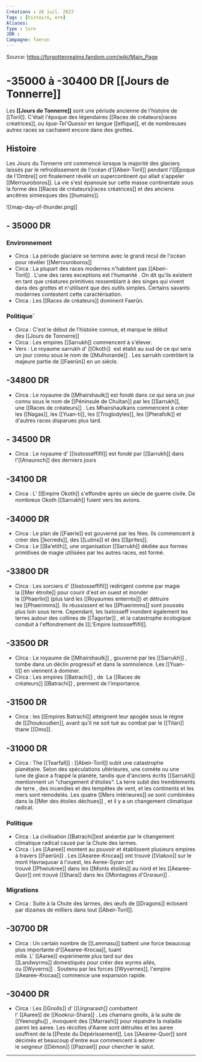 ```yaml
---
Créations : 28 juil. 2023
Tags : [histoire, ere]
Aliases: 
Type : lore
JDR : 
Campagne: faerun
---
```

Source: https://forgottenrealms.fandom.com/wiki/Main_Page

# -35000 à -30400 DR [[Jours de Tonnerre]]
Les **[[Jours de Tonnerre]]** sont une période ancienne de l'histoire de [[Toril]]. C'était l'époque des légendaires [[Races de créateurs|races créatrices]], ou _Iqua-Tel'Quessir_ en langue [[elfique]], et de nombreuses autres races se cachaient encore dans des grottes.
## Histoire

Les Jours du Tonnerre ont commencé lorsque la majorité des glaciers laissés par le refroidissement de l'océan d'[[Abeir-Toril]] pendant l'[[Époque de l'Ombre]] ont finalement révélé un supercontinent qui allait s'appeler [[Merrouroboros]]. La vie s'est épanouie sur cette masse continentale sous la forme des [[Races de créateurs|races créatrices]] et des anciens ancêtres simiesques des [[humains]].

![[map-day-of-thunder.png]]
## - 35000 DR
### Environnement
-  Circa : La période glaciaire se termine avec le grand recul de l'océan pour révéler [[Merrouroboros]]
- Circa : La plupart des races modernes n'habitent pas [[Abeir-Toril]] . L'une des rares exceptions est l'humanité . On dit qu'ils existent en tant que créatures primitives ressemblant à des singes qui vivent dans des grottes et n'utilisent que des outils simples. Certains savants modernes contestent cette caractérisation.
- Circa : Les [[Races de créateurs]] dominent Faerûn.
### Politique`
- Circa : C'est le début de l'histoire connue, et marque le début des [[Jours de Tonnerre]]
- Circa : Les empires [[Sarrukh]] commencent à s'élever. 
- Vers : Le royaume sarrukh d' [[Okoth]]  est établi au sud de ce qui sera un jour connu sous le nom de [[Mulhorande]] . Les sarrukh contrôlent la majeure partie de [[Faerûn]] en un siècle.

## -34800 DR
- Circa : Le royaume de [[Mhairshaulk]] est fondé dans ce qui sera un jour connu sous le nom de [[Péninsule de Chultan]] par les [[Sarrukh]], une [[Races de créateurs]] . Les Mhairshaulkans commencent à créer les [[Nagas]], les [[Yuan-ti]], les [[Troglodytes]], les [[Pterafolk]] et d'autres races disparues plus tard.
## - 34500 DR
- Circa : Le royaume d' [[Isstosseffifil]] est fondé par [[Sarrukh]] dans l'[[Anauroch]] des derniers jours
## -34100 DR
- Circa : L' [[Empire Okoth]] s'effondre après un siècle de guerre civile. De nombreux Okoth [[Sarrukh]] fuient vers les avions.
## -34000 DR
- Circa : Le plan de [[Faerie]] est gouverné par les fées. Ils commencent à créer des [[korreds]], des [[Lutins]] et des [[Sprites]].
- Circa : Le [[Ba'etith]], une organisation [[Sarrukh]] dédiée aux formes primitives de magie utilisées par les autres races, est formé.
## -33800 DR
- Circa : Les sorciers d' [[Isstosseffifil]] redirigent comme par magie la [[Mer étroite]] pour courir d'est en ouest et inonder le [[Phaerlin]] (plus tard les [[Royaumes enterrés]]) et détruire les [[Phaerimms]]. Ils réussissent et les [[Phaerimms]] sont poussés plus loin sous terre. Cependant, les Isstosseff inondent également les terres autour des collines de [[Tagorlar]] , et la catastrophe écologique conduit à l'effondrement de [[L'Empire Isstosseffifil]].
## -33500 DR
- Circa : Le royaume de [[Mhairshaulk]] , gouverné par les [[Sarrukh]] , tombe dans un déclin progressif et dans la somnolence. Les [[Yuan-ti]] en viennent à dominer.
- Circa : Les empires [[Batrachi]] , de  La [[Races de créateurs]] [[Batrachi]] , prennent de l'importance.
## -31500 DR
- Circa : les [[Empires Batrachi]] atteignent leur apogée sous le règne de [[Zhoukoudien]], avant qu'il ne soit tué au combat par le [[Titan]] thane [[Omo]].
## -31000 DR
- Circa : The [[Tearfall]] : [[Abeir-Toril]] subit une catastrophe planétaire. Selon des spéculations ultérieures, une comète ou une lune de glace a frappé la planète, tandis que d'anciens écrits [[Sarrukh]] mentionnent un "changement d'étoiles". La terre subit des tremblements de terre , des incendies et des tempêtes de vent, et les continents et les mers sont remodelés. Les quatre [[Mers intérieures]] se sont combinées dans la [[Mer des étoiles déchues]] , et il y a un changement climatique radical.
### Politique
- Circa : La civilisation [[Batrachi]]est anéantie par le changement climatique radical causé par la Chute des larmes.
- Circa : Les [[Aaree]] montent au pouvoir et établissent plusieurs empires à travers [[Faerûn]] . Les [[Aearee-Krocaa]] ont trouvé [[Viakoo]] sur le mont Havraquoar à l'ouest, les Aeree-Syran ont trouvé [[Phwiukree]] dans les [[Monts étoilés]] au nord et les [[Aearee-Quor]] ont trouvé [[Shara]] dans les [[Montagnes d'Orsraun]] .
### Migrations
- Circa : Suite à la Chute des larmes, des œufs de [[Dragons]] éclosent par dizaines de milliers dans tout [[Abeir-Toril]].
## -30700 DR
- Circa : Un certain nombre de [[Lammasu]] battent une force beaucoup plus importante d'[[Aearee-Krocaa]], tuant mille. L' [[Aaree]] expérimente plus tard sur des [[Landwyrms]] domestiqués pour créer des wyrms ailés, ou [[Wyverns]] . Soutenu par les forces [[Wyvernes]], l'empire [[Aearee-Krocaa]] commence une expansion rapide.
## -30400 DR
- Circa : Les [[Gnolls]] d' [[Urgnarash]] combattent l' [[Aaree]] de [[Kookrui-Shara]] . Les chamans gnolls, à la suite de [[Yeenoghu]] , invoquent des [[Marrashi]] pour répandre la maladie parmi les aaree. Les récoltes d'Aaree sont détruites et les aaree souffrent de la [[Peste du Dépérissement]]. Les [[Aearee-Quor]] sont décimés et beaucoup d'entre eux commencent à adorer le seigneur [[Démon]] [[Pazrael]] pour chercher le salut.

---